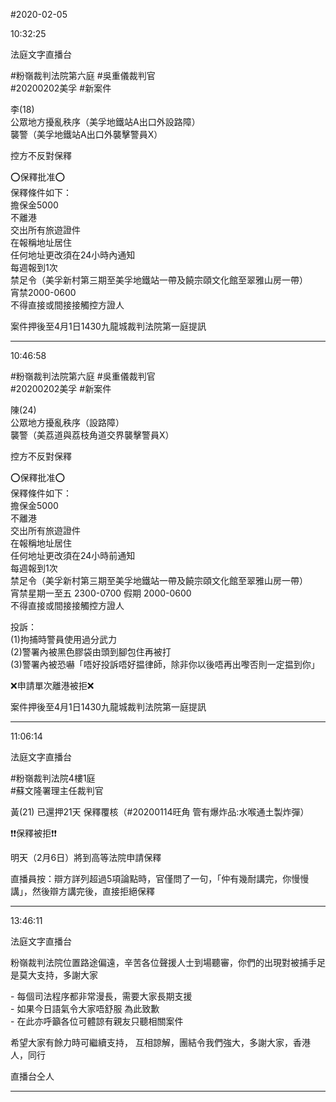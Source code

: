 #2020-02-05


10:32:25

法庭文字直播台

\#粉嶺裁判法院第六庭 \#吳重儀裁判官  
\#20200202美孚 \#新案件  
  
李(18)  
公眾地方擾亂秩序（美孚地鐵站A出口外設路障）  
襲警（美孚地鐵站A出口外襲擊警員X）  
  
控方不反對保釋  
  
⭕️保釋批准⭕️  
保釋條件如下：  
擔保金5000  
不離港  
交出所有旅遊證件  
在報稱地址居住  
任何地址更改須在24小時內通知  
每週報到1次  
禁足令（美孚新村第三期至美孚地鐵站一帶及饒宗頤文化館至翠雅山房一帶）  
宵禁2000-0600  
不得直接或間接接觸控方證人  
  
案件押後至4月1日1430九龍城裁判法院第一庭提訊

---
      
10:46:58



\#粉嶺裁判法院第六庭 \#吳重儀裁判官  
\#20200202美孚 \#新案件  
  
陳(24)  
公眾地方擾亂秩序（設路障）  
襲警（美荔道與荔枝角道交界襲擊警員X）  
  
控方不反對保釋  
  
⭕️保釋批准⭕️  
保釋條件如下：  
擔保金5000  
不離港  
交出所有旅遊證件  
在報稱地址居住  
任何地址更改須在24小時前通知  
每週報到1次  
禁足令（美孚新村第三期至美孚地鐵站一帶及饒宗頤文化館至翠雅山房一帶）  
宵禁星期一至五 2300-0700 假期 2000-0600  
不得直接或間接接觸控方證人  
  
投訴：  
(1)拘捕時警員使用過分武力  
(2)警署內被黑色膠袋由頭到腳包住再被打  
(3)警署內被恐嚇「唔好投訴唔好揾律師，除非你以後唔再出嚟否則一定揾到你」  
  
❌申請單次離港被拒❌  
  
案件押後至4月1日1430九龍城裁判法院第一庭提訊

---
      
11:06:14

法庭文字直播台

\#粉嶺裁判法院4樓1庭  
\#蘇文隆署理主任裁判官  
  
黃(21) 已還押21天 保釋覆核（\#20200114旺角 管有爆炸品:水喉通土製炸彈）  
  
❗️❗️保釋被拒❗️❗️  
  
明天（2月6日）將到高等法院申請保釋  
  
直播員按：辯方詳列超過5項論點時，官僅問了一句，「仲有幾耐講完，你慢慢講」，然後辯方講完後，直接拒絕保釋

---
      
13:46:11

法庭文字直播台

粉嶺裁判法院位置路途偏遠，辛苦各位聲援人士到場聽審，你們的出現對被捕手足是莫大支持，多謝大家  
  
\- 每個司法程序都非常漫長，需要大家長期支援  
\- 如果今日語氣令大家唔舒服 為此致歉  
\- 在此亦呼籲各位可體諒有親友只聽相關案件  
  
希望大家有餘力時可繼續支持， 互相諒解，團結令我們強大，多謝大家，香港人，同行  
  
直播台仝人

---
      